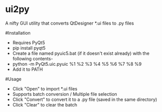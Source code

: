 # ui2py
A nifty GUI utility that converts QtDesigner *.ui files to .py files

#Installation
- Requires PyQt5
- pip install pyqt5
- Create a file named pyuic5.bat (if it doesn't exist already) with the following contents-
- python -m PyQt5.uic.pyuic %1 %2 %3 %4 %5 %6 %7 %8 %9
- Add it to PATH

#Usage
- Click "Open" to import *.ui files
- Supports batch conversion / Multiple file selection
- Click "Convert" to convert it to a .py file (saved in the same directory)
- Click "Clear" to clear the batch
